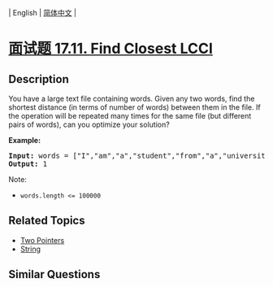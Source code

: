 
| English | [简体中文](README.md) |

# [面试题 17.11. Find Closest LCCI](https://leetcode-cn.com/problems/find-closest-lcci/)

## Description

<p>You have a large text file containing words. Given any two words, find the shortest distance (in terms of number of words) between them in the file. If the operation will be repeated many times for the same file (but different pairs of words), can you optimize your solution?</p>

<p><strong>Example: </strong></p>

<pre>
<strong>Input: </strong>words = [&quot;I&quot;,&quot;am&quot;,&quot;a&quot;,&quot;student&quot;,&quot;from&quot;,&quot;a&quot;,&quot;university&quot;,&quot;in&quot;,&quot;a&quot;,&quot;city&quot;], word1 = &quot;a&quot;, word2 = &quot;student&quot;
<strong>Output: </strong>1</pre>

<p>Note:</p>

<ul>
	<li><code>words.length &lt;= 100000</code></li>
</ul>


## Related Topics

- [Two Pointers](https://leetcode-cn.com/tag/two-pointers)
- [String](https://leetcode-cn.com/tag/string)

## Similar Questions



